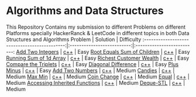 # Algorithms and Data Structures

This Repository Contains my submission to different Problems on different Platforms specially HackerRanck & LeetCode in different topics in both Data Structures and Algorithms
Problem | Solution | Difficulty
:--------------------------------------------:|:--------------------------:|:--------------------------:
[Add Two Integers](https://leetcode.com/problems/add-two-integers/) | [c++](Easy/AddTwoIntegers.cpp) | Easy
[Root Equals Sum of Children](https://leetcode.com/problems/root-equals-sum-of-children/) | [c++](Easy/RootEqualsSumofChildren.cpp) | Easy
[Running Sum of 1d Array](https://leetcode.com/problems/running-sum-of-1d-array/) | [c++](Easy/RunningSumof1dArray.cpp) | Easy
[Richest Customer Wealth](https://leetcode.com/problems/richest-customer-wealth/) | [c++](Easy/RichestCustomerWealth.cpp) | Easy
[Compare the Triplets](https://www.hackerrank.com/challenges/compare-the-triplets/problem) | [c++](Easy/CompareTheTriplets.cpp) | Easy
[Diagonal Difference](https://www.hackerrank.com/challenges/diagonal-difference/problem) | [c++](Easy/DiagonalDifference.cpp) | Easy
[Plus Minus](https://www.hackerrank.com/challenges/plus-minus/problem) | [c++](Easy/PlusMinus.cpp) | Easy
[Add Two Numbers](https://leetcode.com/problems/add-two-numbers) | [c++](Medium/AddTwoNumbers.cpp) | Medium
[Candies](https://www.hackerrank.com/challenges/candies/problem) | [c++](Medium/Candies.cpp) | Medium
[Max Min](https://www.hackerrank.com/challenges/angry-children/problem) | [c++](Medium/MaxMin.cpp) | Medium
[Coin Change](https://www.hackerrank.com/challenges/coin-change/problem) | [c++](Medium/CoinChange.cpp) | Medium
[Equal](https://www.hackerrank.com/challenges/equal/problem) | [c++](Medium/Equal.cpp) | Medium
[Accessing Inherited Functions](https://www.hackerrank.com/challenges/accessing-inherited-functions/problem) | [c++](Medium/AccessingInheritedFunctions.cpp) | Medium
[Deque-STL](https://www.hackerrank.com/challenges/deque-stl/problem) | [c++](Medium/DequeSTL.cpp) | Medium
